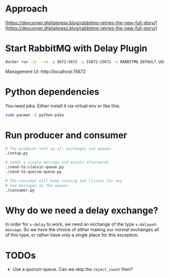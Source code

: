# Approach

[https://devcorner.digitalpress.blog/rabbitmq-retries-the-new-full-story/](https://devcorner.digitalpress.blog/rabbitmq-retries-the-new-full-story/)

# Start RabbitMQ with Delay Plugin

```bash
docker run -it --rm -p 5672:5672 -p 15672:15672 -e RABBITMQ_DEFAULT_USER=guest -e RABBITMQ_DEFAULT_PASS=guest heidiks/rabbitmq-delayed-message-exchange:3.13.3-management
```

Management UI:
http://localhost:15672

# Python dependencies

You need pika. Either install it via virtual env or like this:

```bash
sudo pacman -S python-pika
```

# Run producer and consumer

```bash
# The producer sets up all exchanges and queues
./setup.py

# sends a single message and exists afterwards
./send-to-classic-queue.py
./send-to-quorum-queue.py

# The consumer will keep running and listens for any
# new messages on the queues
./consumer.py
```

# Why do we need a delay exchange?

In order for `x-delay` to work, we need an exchange of the type `x-delayed-message`.
So we have the choice of either making our normal exchanges all of this type, or
rather have only a single place for this exception.

# TODOs

- Use a quorum queue. Can we skip the `reject_count` then?
